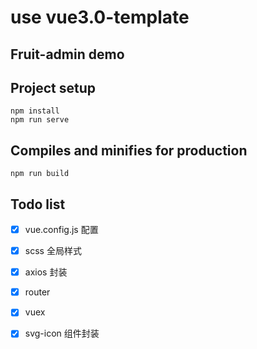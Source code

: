 # use vue3.0-template

## Fruit-admin demo

## Project setup
```
npm install
npm run serve
```

## Compiles and minifies for production
```
npm run build
```

## Todo list

- [x] vue.config.js 配置
- [x] scss 全局样式
- [x] axios 封装
- [x] router
- [x] vuex
- [x] svg-icon 组件封装


